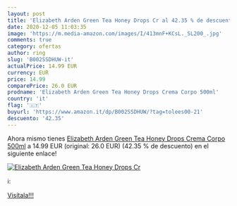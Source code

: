 ```yaml
---
layout: post
title: 'Elizabeth Arden Green Tea Honey Drops Cr al 42.35 % de descuento'
date: 2020-12-05 11:03:35
image: 'https://m.media-amazon.com/images/I/413mnF+KCsL._SL200_.jpg'
comments: true
category: ofertas
author: ring
slug: 'B002SSDHUW-it'
actualPrice: 14.99 EUR
currency: EUR
price: 14.99
comparePrice: 26.0 EUR
prodname: 'Elizabeth Arden Green Tea Honey Drops Crema Corpo 500ml'
country: 'it'
flag: '🇮🇹'
buyurl: 'https://www.amazon.it/dp/B002SSDHUW/?tag=tolees00-21'
descuento: '42.35'
---
```


Ahora mismo tienes [Elizabeth Arden Green Tea Honey Drops Crema Corpo 500ml](https://www.amazon.it/dp/B002SSDHUW/?tag=tolees00-21) a 14.99 EUR (original: 26.0 EUR) (42.35 %  de descuento) en el siguiente enlace!

[![Elizabeth Arden Green Tea Honey Drops Cr](https://m.media-amazon.com/images/I/413mnF+KCsL._SL200_.jpg)](https://www.amazon.it/dp/B002SSDHUW/?tag=tolees00-21)

ℹ️:


[Visítala!!!](https://www.amazon.it/dp/B002SSDHUW/?tag=tolees00-21)
